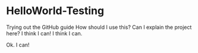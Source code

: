 # HelloWorld-Testing
Trying out the GitHub guide
How should I use this?  Can I explain the project here?
I think I can!  I think I can.

Ok.  I can!
